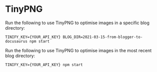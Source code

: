# TinyPNG

Run the following to use TinyPNG to optimise images in a specific blog directory:

```shell
TINIFY_KEY={YOUR_API_KEY} BLOG_DIR=2021-03-15-from-blogger-to-docusaurus npm start
```

Run the following to use TinyPNG to optimise images in the most recent blog directory:

```shell
TINIFY_KEY={YOUR_API_KEY} npm start
```
